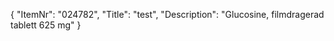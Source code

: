 {
  "ItemNr": "024782",
  "Title": "test",
  "Description": "Glucosine, filmdragerad tablett 625 mg"
}